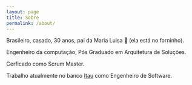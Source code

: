 ```yaml
---
layout: page
title: Sobre
permalink: /about/
---
```


Brasileiro, casado, 30 anos, pai da Maria Luisa 🤰 (ela está no forninho).

Engenheiro da computação, Pós Graduado em Arquitetura de Soluções.

Cerficado como Scrum Master.

Trabalho atualmente no banco [Itau](https://www.itauassetmanagement.com.br/) como Engenheiro de Software.


